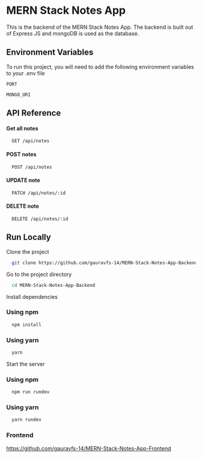 
# MERN Stack Notes App

This is the backend of the MERN Stack Notes App. The backend is built out of Express JS and mongoDB is used as the database.

## Environment Variables

To run this project, you will need to add the following environment variables to your .env file

`PORT`

`MONGO_URI`


## API Reference

#### Get all notes

```http
  GET /api/notes
```
#### POST notes

```http
  POST /api/notes
```
#### UPDATE note

```http
  PATCH /api/notes/:id
```
#### DELETE note

```http
  DELETE /api/notes/:id
```







## Run Locally

Clone the project

```bash
  git clone https://github.com/gauravfs-14/MERN-Stack-Notes-App-Backend
```

Go to the project directory

```bash
  cd MERN-Stack-Notes-App-Backend
```

Install dependencies

### Using npm

```bash
  npm install
```
### Using yarn
```bash
  yarn
```

Start the server

### Using npm

```bash
  npm run rundev
```
### Using yarn
```bash
  yarn rundev
```
### Frontend
https://github.com/gauravfs-14/MERN-Stack-Notes-App-Frontend
